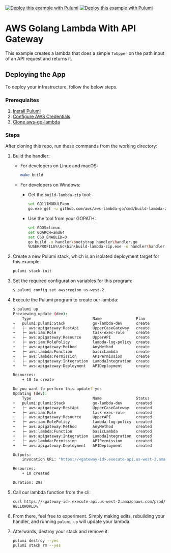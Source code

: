 [![Deploy this example with Pulumi](https://www.pulumi.com/images/deploy-with-pulumi/dark.svg)](https://app.pulumi.com/new?template=https://github.com/pulumi/examples/blob/master/aws-go-lambda-gateway/README.md#gh-light-mode-only)
[![Deploy this example with Pulumi](https://get.pulumi.com/new/button-light.svg)](https://app.pulumi.com/new?template=https://github.com/pulumi/examples/blob/master/aws-go-lambda-gateway/README.md#gh-dark-mode-only)

# AWS Golang Lambda With API Gateway

This example creates a lambda that does a simple `ToUpper` on the path input of an API request and returns it.

## Deploying the App

To deploy your infrastructure, follow the below steps.

### Prerequisites

1. [Install Pulumi](https://www.pulumi.com/docs/get-started/install/)
2. [Configure AWS Credentials](https://www.pulumi.com/docs/intro/cloud-providers/aws/setup/)
3. [Clone aws-go-lambda](https://github.com/aws/aws-lambda-go)

### Steps

After cloning this repo, run these commands from the working directory:

1. Build the handler:

	- For developers on Linux and macOS:

		```bash
		make build
		```

	- For developers on Windows:

		- Get the `build-lambda-zip` tool:

			```bash
			set GO111MODULE=on
			go.exe get -u github.com/aws/aws-lambda-go/cmd/build-lambda-zip
			```

		- Use the tool from your GOPATH:

			```bash
			set GOOS=linux
			set GOARCH=amd64
			set CGO_ENABLED=0
			go build -o handler\bootstrap handler\handler.go
			%USERPROFILE%\Go\bin\build-lambda-zip.exe -o handler\handler.zip handler\bootstrap
			```


2. Create a new Pulumi stack, which is an isolated deployment target for this example:

	```bash
	pulumi stack init
	```

3. Set the required configuration variables for this program:
	```bash
	$ pulumi config set aws:region us-west-2
	```

4. Execute the Pulumi program to create our lambda:

	```bash
	$ pulumi up
	Previewing update (dev):
		Type                           Name               Plan
	+   pulumi:pulumi:Stack            go-lambda-dev      create
	+   ├─ aws:apigateway:RestApi      UpperCaseGateway   create
	+   ├─ aws:iam:Role                task-exec-role     create
	+   ├─ aws:apigateway:Resource     UpperAPI           create
	+   ├─ aws:iam:RolePolicy          lambda-log-policy  create
	+   ├─ aws:apigateway:Method       AnyMethod          create
	+   ├─ aws:lambda:Function         basicLambda        create
	+   ├─ aws:lambda:Permission       APIPermission      create
	+   ├─ aws:apigateway:Integration  LambdaIntegration  create
	+   └─ aws:apigateway:Deployment   APIDeployment      create

	Resources:
		+ 10 to create

	Do you want to perform this update? yes
	Updating (dev):
		Type                           Name               Status
	+   pulumi:pulumi:Stack            go-lambda-dev      created
	+   ├─ aws:apigateway:RestApi      UpperCaseGateway   created
	+   ├─ aws:iam:Role                task-exec-role     created
	+   ├─ aws:apigateway:Resource     UpperAPI           created
	+   ├─ aws:iam:RolePolicy          lambda-log-policy  created
	+   ├─ aws:apigateway:Method       AnyMethod          created
	+   ├─ aws:lambda:Function         basicLambda        created
	+   ├─ aws:apigateway:Integration  LambdaIntegration  created
	+   ├─ aws:lambda:Permission       APIPermission      created
	+   └─ aws:apigateway:Deployment   APIDeployment      created

	Outputs:
		invocation URL: "https://<gateway-id>.execute-api.us-west-2.amazonaws.com/prod/{message}"

	Resources:
		+ 10 created

	Duration: 29s
	```

5. Call our lambda function from the cli:

	```bash
	curl https://<gateway-id>.execute-api.us-west-2.amazonaws.com/prod/helloworld
	HELLOWORLD%
	```

6. From there, feel free to experiment. Simply making edits, rebuilding your handler, and running `pulumi up` will update your lambda.

7. Afterwards, destroy your stack and remove it:

	```bash
	pulumi destroy --yes
	pulumi stack rm --yes
	```
